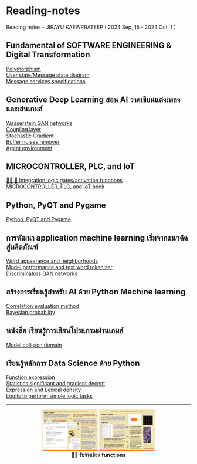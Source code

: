 # Reading-notes
Reading notes - JIRAYU KAEWPRATEEP ( 2024 Sep, 15 - 2024 Oct, 1 )

## Fundamental of SOFTWARE ENGINEERING & Digital Transformation ##
[Polymorphism]( https://github.com/jkaewprateep/Reading-notes/blob/main/Fundamental%20of%20SOFTWARE%20ENGINEERING%20%26%20Digital%20Transformation.md ) </br>
[User state/Message state diagram]( https://github.com/jkaewprateep/Reading-notes/blob/main/Fundamental%20of%20SOFTWARE%20ENGINEERING%20%26%20Digital%20Transformation2.md ) </br>
[Message services specifications]( https://github.com/jkaewprateep/Reading-notes/blob/main/Fundamental%20of%20SOFTWARE%20ENGINEERING%20%26%20Digital%20Transformation3.md ) </br>

## Generative Deep Learning สอน AI วาดเขียนแต่งเพลงและเล่นเกมส์ ##
[Wasserstein GAN networks]( https://github.com/jkaewprateep/Reading-notes/blob/main/Generative%20Deep%20Learning%20%E0%B8%AA%E0%B8%AD%E0%B8%99%20AI%20%E0%B8%A7%E0%B8%B2%E0%B8%94%E0%B9%80%E0%B8%82%E0%B8%B5%E0%B8%A2%E0%B8%99%E0%B9%81%E0%B8%95%E0%B9%88%E0%B8%87%E0%B9%80%E0%B8%9E%E0%B8%A5%E0%B8%87%E0%B9%81%E0%B8%A5%E0%B8%B0%E0%B9%80%E0%B8%A5%E0%B9%88%E0%B8%99%E0%B9%80%E0%B8%81%E0%B8%A1%E0%B8%AA%E0%B9%8C.md ) </br>
[Coupling layer]( https://github.com/jkaewprateep/Reading-notes/blob/main/Generative%20Deep%20Learning%20%E0%B8%AA%E0%B8%AD%E0%B8%99%20AI%20%E0%B8%A7%E0%B8%B2%E0%B8%94%E0%B9%80%E0%B8%82%E0%B8%B5%E0%B8%A2%E0%B8%99%E0%B9%81%E0%B8%95%E0%B9%88%E0%B8%87%E0%B9%80%E0%B8%9E%E0%B8%A5%E0%B8%87%E0%B9%81%E0%B8%A5%E0%B8%B0%E0%B9%80%E0%B8%A5%E0%B9%88%E0%B8%99%E0%B9%80%E0%B8%81%E0%B8%A1%E0%B8%AA%E0%B9%8C2.md ) </br>
[Stochastic Gradient]( https://github.com/jkaewprateep/Reading-notes/blob/main/Generative%20Deep%20Learning%20%E0%B8%AA%E0%B8%AD%E0%B8%99%20AI%20%E0%B8%A7%E0%B8%B2%E0%B8%94%E0%B9%80%E0%B8%82%E0%B8%B5%E0%B8%A2%E0%B8%99%E0%B9%81%E0%B8%95%E0%B9%88%E0%B8%87%E0%B9%80%E0%B8%9E%E0%B8%A5%E0%B8%87%E0%B9%81%E0%B8%A5%E0%B8%B0%E0%B9%80%E0%B8%A5%E0%B9%88%E0%B8%99%E0%B9%80%E0%B8%81%E0%B8%A1%E0%B8%AA%E0%B9%8C3.md ) </br>
[Buffer noises remover]( https://github.com/jkaewprateep/Reading-notes/blob/main/Generative%20Deep%20Learning%20%E0%B8%AA%E0%B8%AD%E0%B8%99%20AI%20%E0%B8%A7%E0%B8%B2%E0%B8%94%E0%B9%80%E0%B8%82%E0%B8%B5%E0%B8%A2%E0%B8%99%E0%B9%81%E0%B8%95%E0%B9%88%E0%B8%87%E0%B9%80%E0%B8%9E%E0%B8%A5%E0%B8%87%E0%B9%81%E0%B8%A5%E0%B8%B0%E0%B9%80%E0%B8%A5%E0%B9%88%E0%B8%99%E0%B9%80%E0%B8%81%E0%B8%A1%E0%B8%AA%E0%B9%8C4.md ) </br>
[Agent environment]( https://github.com/jkaewprateep/Reading-notes/blob/main/Generative%20Deep%20Learning%20%E0%B8%AA%E0%B8%AD%E0%B8%99%20AI%20%E0%B8%A7%E0%B8%B2%E0%B8%94%E0%B9%80%E0%B8%82%E0%B8%B5%E0%B8%A2%E0%B8%99%E0%B9%81%E0%B8%95%E0%B9%88%E0%B8%87%E0%B9%80%E0%B8%9E%E0%B8%A5%E0%B8%87%E0%B9%81%E0%B8%A5%E0%B8%B0%E0%B9%80%E0%B8%A5%E0%B9%88%E0%B8%99%E0%B9%80%E0%B8%81%E0%B8%A1%E0%B8%AA%E0%B9%8C5.md ) </br>

## MICROCONTROLLER, PLC, and IoT ##
[👧💬 🎈 Integration logic gates/activation functions]( https://github.com/jkaewprateep/Reading-notes/blob/main/MICROCONTROLLER%2C%20PLC%2C%20and%20IoT%20book%202.md ) </br>
[MICROCONTROLLER, PLC, and IoT book]( https://github.com/jkaewprateep/Reading-notes/blob/main/MICROCONTROLLER%2C%20PLC%2C%20and%20IoT%20book.md ) </br>

## Python, PyQT and Pygame ##
[Python, PyQT and Pygame]( https://github.com/jkaewprateep/Reading-notes/blob/main/Python%2C%20PyQT%20and%20Pygame%20book.md ) </br>

## การพัฒนา application machine learning เริ่มจากแนวคิดสู่ผลิตภัณฑ์ ##
[Word appearance and neighborhoods]( https://github.com/jkaewprateep/Reading-notes/blob/main/%E0%B8%81%E0%B8%B2%E0%B8%A3%E0%B8%9E%E0%B8%B1%E0%B8%92%E0%B8%99%E0%B8%B2%20application%20machine%20learning%20%E0%B9%80%E0%B8%A3%E0%B8%B4%E0%B9%88%E0%B8%A1%E0%B8%88%E0%B8%B2%E0%B8%81%E0%B9%81%E0%B8%99%E0%B8%A7%E0%B8%84%E0%B8%B4%E0%B8%94%E0%B8%AA%E0%B8%B9%E0%B9%88%E0%B8%9C%E0%B8%A5%E0%B8%B4%E0%B8%95%E0%B8%A0%E0%B8%B1%E0%B8%93%E0%B8%91%E0%B9%8C.md ) </br>
[Model performance and text word tokenizer]( https://github.com/jkaewprateep/Reading-notes/blob/main/%E0%B8%81%E0%B8%B2%E0%B8%A3%E0%B8%9E%E0%B8%B1%E0%B8%92%E0%B8%99%E0%B8%B2%20application%20machine%20learning%20%E0%B9%80%E0%B8%A3%E0%B8%B4%E0%B9%88%E0%B8%A1%E0%B8%88%E0%B8%B2%E0%B8%81%E0%B9%81%E0%B8%99%E0%B8%A7%E0%B8%84%E0%B8%B4%E0%B8%94%E0%B8%AA%E0%B8%B9%E0%B9%88%E0%B8%9C%E0%B8%A5%E0%B8%B4%E0%B8%95%E0%B8%A0%E0%B8%B1%E0%B8%93%E0%B8%91%E0%B9%8C2.md ) </br>
[Discriminators GAN networks]( https://github.com/jkaewprateep/Reading-notes/blob/main/%E0%B8%81%E0%B8%B2%E0%B8%A3%E0%B8%9E%E0%B8%B1%E0%B8%92%E0%B8%99%E0%B8%B2%20application%20machine%20learning%20%E0%B9%80%E0%B8%A3%E0%B8%B4%E0%B9%88%E0%B8%A1%E0%B8%88%E0%B8%B2%E0%B8%81%E0%B9%81%E0%B8%99%E0%B8%A7%E0%B8%84%E0%B8%B4%E0%B8%94%E0%B8%AA%E0%B8%B9%E0%B9%88%E0%B8%9C%E0%B8%A5%E0%B8%B4%E0%B8%95%E0%B8%A0%E0%B8%B1%E0%B8%93%E0%B8%91%E0%B9%8C3.md ) </br>

## สร้างการเรียนรู้สำหรับ AI ด้วย Python Machine learning ##
[Correlation evaluation method]( https://github.com/jkaewprateep/Reading-notes/blob/main/%E0%B8%AA%E0%B8%A3%E0%B9%89%E0%B8%B2%E0%B8%87%E0%B8%81%E0%B8%B2%E0%B8%A3%E0%B9%80%E0%B8%A3%E0%B8%B5%E0%B8%A2%E0%B8%99%E0%B8%A3%E0%B8%B9%E0%B9%89%E0%B8%AA%E0%B8%B3%E0%B8%AB%E0%B8%A3%E0%B8%B1%E0%B8%9A%20AI%20%E0%B8%94%E0%B9%89%E0%B8%A7%E0%B8%A2%20Python%20Machine%20learning.md ) </br>
[Bayesian probability]( https://github.com/jkaewprateep/Reading-notes/blob/main/%E0%B8%AA%E0%B8%A3%E0%B9%89%E0%B8%B2%E0%B8%87%E0%B8%81%E0%B8%B2%E0%B8%A3%E0%B9%80%E0%B8%A3%E0%B8%B5%E0%B8%A2%E0%B8%99%E0%B8%A3%E0%B8%B9%E0%B9%89%E0%B8%AA%E0%B8%B3%E0%B8%AB%E0%B8%A3%E0%B8%B1%E0%B8%9A%20AI%20%E0%B8%94%E0%B9%89%E0%B8%A7%E0%B8%A2%20Python%20Machine%20learning2.md ) </br>

## หนังสือ เรียนรู้การเขียนโปรแกรมผ่านเกมส์ ##
[Model collision domain]( https://github.com/jkaewprateep/Reading-notes/blob/main/%E0%B8%AB%E0%B8%99%E0%B8%B1%E0%B8%87%E0%B8%AA%E0%B8%B7%E0%B8%AD%20%E0%B9%80%E0%B8%A3%E0%B8%B5%E0%B8%A2%E0%B8%99%E0%B8%A3%E0%B8%B9%E0%B9%89%E0%B8%81%E0%B8%B2%E0%B8%A3%E0%B9%80%E0%B8%82%E0%B8%B5%E0%B8%A2%E0%B8%99%E0%B9%82%E0%B8%9B%E0%B8%A3%E0%B9%81%E0%B8%81%E0%B8%A3%E0%B8%A1%E0%B8%9C%E0%B9%88%E0%B8%B2%E0%B8%99%E0%B9%80%E0%B8%81%E0%B8%A1%E0%B8%AA%E0%B9%8C.md ) </br>

## เรียนรู้หลักการ Data Science ด้วย Python ##
[Function expression]( https://github.com/jkaewprateep/Reading-notes/blob/main/%E0%B9%80%E0%B8%A3%E0%B8%B5%E0%B8%A2%E0%B8%99%E0%B8%A3%E0%B8%B9%E0%B9%89%E0%B8%AB%E0%B8%A5%E0%B8%B1%E0%B8%81%E0%B8%81%E0%B8%B2%E0%B8%A3%20Data%20Science%20%E0%B8%94%E0%B9%89%E0%B8%A7%E0%B8%A2%20Python.md ) </br>
[Statistics significant and gradient decent]( https://github.com/jkaewprateep/Reading-notes/blob/main/%E0%B9%80%E0%B8%A3%E0%B8%B5%E0%B8%A2%E0%B8%99%E0%B8%A3%E0%B8%B9%E0%B9%89%E0%B8%AB%E0%B8%A5%E0%B8%B1%E0%B8%81%E0%B8%81%E0%B8%B2%E0%B8%A3%20Data%20Science%20%E0%B8%94%E0%B9%89%E0%B8%A7%E0%B8%A2%20Python2.md ) </br>
[Expression and Lexical density]( https://github.com/jkaewprateep/Reading-notes/blob/main/%E0%B9%80%E0%B8%A3%E0%B8%B5%E0%B8%A2%E0%B8%99%E0%B8%A3%E0%B8%B9%E0%B9%89%E0%B8%AB%E0%B8%A5%E0%B8%B1%E0%B8%81%E0%B8%81%E0%B8%B2%E0%B8%A3%20Data%20Science%20%E0%B8%94%E0%B9%89%E0%B8%A7%E0%B8%A2%20Python3.md ) </br>
[Logits to perform simple logic tasks]( https://github.com/jkaewprateep/Reading-notes/blob/main/%E0%B9%80%E0%B8%A3%E0%B8%B5%E0%B8%A2%E0%B8%99%E0%B8%A3%E0%B8%B9%E0%B9%89%E0%B8%AB%E0%B8%A5%E0%B8%B1%E0%B8%81%E0%B8%81%E0%B8%B2%E0%B8%A3%20Data%20Science%20%E0%B8%94%E0%B9%89%E0%B8%A7%E0%B8%A2%20Python4.md ) </br>

---

<p align="center" width="100%">
    <img width="30%" src="https://github.com/jkaewprateep/advanced_mysql_topics_notes/blob/main/custom_dataset.png">
    <img width="30%" src="https://github.com/jkaewprateep/advanced_mysql_topics_notes/blob/main/custom_dataset_2.png"> </br>
    <b> 🥺💬 รับจ้างเขียน functions </b> </br>
</p>
